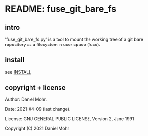 # README: fuse_git_bare_fs

## intro

'fuse_git_bare_fs.py' is a tool to mount the working tree of a git bare repository as a filesystem in user space (fuse).

## install

see [INSTALL](INSTALL.txt)

## copyright + license

Author: Daniel Mohr.

Date: 2021-04-09 (last change).

License: GNU GENERAL PUBLIC LICENSE, Version 2, June 1991

Copyright (C) 2021 Daniel Mohr
